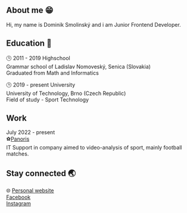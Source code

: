 ## About me :grin:
Hi, my name is Dominik Smolinský and i am Junior Frontend Developer.

## Education :school:   
:clock3: 2011 - 2019 Highschool  
Grammar school of Ladislav Nomoveský, Senica (Slovakia)  
Graduated from Math and Informatics

:clock3: 2019 - present University    
University of Technology, Brno (Czech Republic)  
Field of study - Sport Technology

## Work  
July 2022 - present </br>
⚽[Panoris](https://www.panoris.com/)</br>
IT Support in company aimed to video-analysis of sport, mainly football matches.

## Stay connected :earth_asia:   
:globe_with_meridians: [Personal website](https://smola14.github.io/)  
[Facebook](https://www.facebook.com/dominik.smolinsky147/)  
[Instagram](https://www.instagram.com/sml_webdev/)


